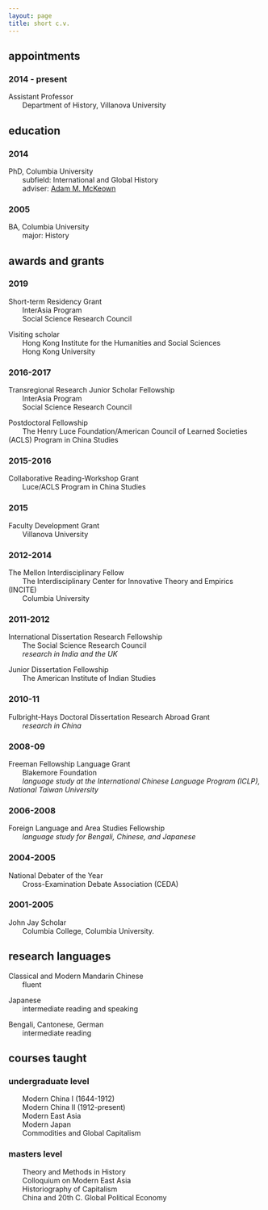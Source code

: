 ```yaml
---
layout: page
title: short c.v.
---
```


## appointments

### 2014 - present  
Assistant Professor  
&nbsp;&nbsp;&nbsp;&nbsp;&nbsp;&nbsp; Department of History, Villanova University

## education

### 2014  
PhD, Columbia University     
&nbsp;&nbsp;&nbsp;&nbsp;&nbsp;&nbsp; subfield: International and Global History  
&nbsp;&nbsp;&nbsp;&nbsp;&nbsp;&nbsp; adviser: [Adam M. McKeown](https://www.historians.org/publications-and-directories/perspectives-on-history/december-2017/adam-mckeown-(1965%E2%80%932017))

### **2005**  
BA, Columbia University     
&nbsp;&nbsp;&nbsp;&nbsp;&nbsp;&nbsp; major: History

## awards and grants

### **2019**  
Short-term Residency Grant   
&nbsp;&nbsp;&nbsp;&nbsp;&nbsp;&nbsp; InterAsia Program    
&nbsp;&nbsp;&nbsp;&nbsp;&nbsp;&nbsp; Social Science Research Council 

Visiting scholar  
&nbsp;&nbsp;&nbsp;&nbsp;&nbsp;&nbsp; Hong Kong Institute for the Humanities and Social Sciences  
&nbsp;&nbsp;&nbsp;&nbsp;&nbsp;&nbsp; Hong Kong University

### **2016-2017**  
Transregional Research Junior Scholar Fellowship  
&nbsp;&nbsp;&nbsp;&nbsp;&nbsp;&nbsp; InterAsia Program  
&nbsp;&nbsp;&nbsp;&nbsp;&nbsp;&nbsp; Social Science Research Council 

Postdoctoral Fellowship  
&nbsp;&nbsp;&nbsp;&nbsp;&nbsp;&nbsp; The Henry Luce Foundation/American Council of Learned Societies (ACLS) Program in China Studies 

### **2015-2016**  
Collaborative Reading-Workshop Grant  
&nbsp;&nbsp;&nbsp;&nbsp;&nbsp;&nbsp; Luce/ACLS Program in China Studies

### 2015 
Faculty Development Grant  
&nbsp;&nbsp;&nbsp;&nbsp;&nbsp;&nbsp; Villanova University

### **2012-2014**  
The Mellon Interdisciplinary Fellow  
&nbsp;&nbsp;&nbsp;&nbsp;&nbsp;&nbsp; The Interdisciplinary Center for Innovative Theory and Empirics (INCITE)  
&nbsp;&nbsp;&nbsp;&nbsp;&nbsp;&nbsp; Columbia University

### **2011-2012**  
International Dissertation Research Fellowship  
&nbsp;&nbsp;&nbsp;&nbsp;&nbsp;&nbsp; The Social Science Research Council  
&nbsp;&nbsp;&nbsp;&nbsp;&nbsp;&nbsp; *research in India and the UK*

Junior Dissertation Fellowship  
&nbsp;&nbsp;&nbsp;&nbsp;&nbsp;&nbsp; The American Institute of Indian Studies

### **2010-11**  
Fulbright-Hays Doctoral Dissertation Research Abroad Grant  
&nbsp;&nbsp;&nbsp;&nbsp;&nbsp;&nbsp; *research in China*

### **2008-09**  
Freeman Fellowship Language Grant  
&nbsp;&nbsp;&nbsp;&nbsp;&nbsp;&nbsp; Blakemore Foundation  
&nbsp;&nbsp;&nbsp;&nbsp;&nbsp;&nbsp; *language study at the International Chinese Language Program (ICLP), National Taiwan University*

### **2006-2008**  
Foreign Language and Area Studies Fellowship  
&nbsp;&nbsp;&nbsp;&nbsp;&nbsp;&nbsp; *language study for Bengali, Chinese, and Japanese*


### **2004-2005**  
National Debater of the Year  
&nbsp;&nbsp;&nbsp;&nbsp;&nbsp;&nbsp; Cross-Examination Debate Association (CEDA) 

### **2001-2005**  
John Jay Scholar  
&nbsp;&nbsp;&nbsp;&nbsp;&nbsp;&nbsp; Columbia College, Columbia University.  


## research languages

Classical and Modern Mandarin Chinese  
&nbsp;&nbsp;&nbsp;&nbsp;&nbsp;&nbsp; fluent

Japanese  
&nbsp;&nbsp;&nbsp;&nbsp;&nbsp;&nbsp; intermediate reading and speaking

Bengali, Cantonese, German  
&nbsp;&nbsp;&nbsp;&nbsp;&nbsp;&nbsp; intermediate reading

## courses taught

### undergraduate level

&nbsp;&nbsp;&nbsp;&nbsp;&nbsp;&nbsp; Modern China I (1644-1912)  
&nbsp;&nbsp;&nbsp;&nbsp;&nbsp;&nbsp; Modern China II (1912-present)  
&nbsp;&nbsp;&nbsp;&nbsp;&nbsp;&nbsp; Modern East Asia  
&nbsp;&nbsp;&nbsp;&nbsp;&nbsp;&nbsp; Modern Japan  
&nbsp;&nbsp;&nbsp;&nbsp;&nbsp;&nbsp; Commodities and Global Capitalism


### masters level

&nbsp;&nbsp;&nbsp;&nbsp;&nbsp;&nbsp; Theory and Methods in History  
&nbsp;&nbsp;&nbsp;&nbsp;&nbsp;&nbsp; Colloquium on Modern East Asia  
&nbsp;&nbsp;&nbsp;&nbsp;&nbsp;&nbsp; Historiography of Capitalism  
&nbsp;&nbsp;&nbsp;&nbsp;&nbsp;&nbsp; China and 20th C. Global Political Economy
